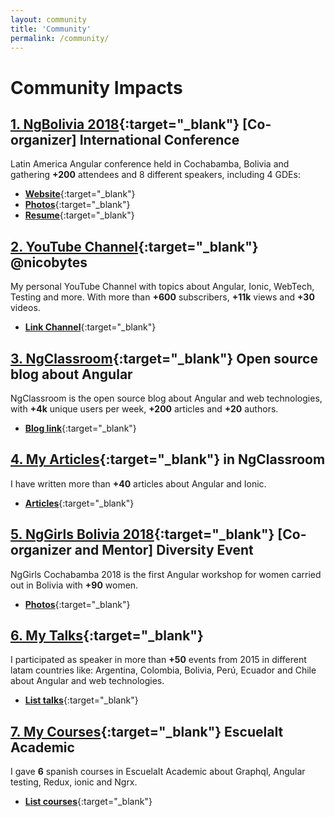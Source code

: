 ```yaml
---
layout: community
title: 'Community'
permalink: /community/
---
```



#  Community Impacts

## [1. NgBolivia 2018](https://ng-bolivia.org/){:target="_blank"} [Co-organizer] International Conference

Latin America Angular conference held in Cochabamba, Bolivia and gathering **+200** attendees and 8 different speakers, including 4 GDEs:

* [**Website**](https://ng-bolivia.org/){:target="_blank"}
* [**Photos**](https://t.co/dag9ih0ht2){:target="_blank"}
* [**Resume**](https://blog.ng-classroom.com/blog/news/experiencia-ngbolivia/){:target="_blank"}

## [2. YouTube Channel](https://www.youtube.com/c/nicobytes){:target="_blank"} @nicobytes

My personal YouTube Channel with topics about Angular, Ionic, WebTech, Testing and more. With more than **+600** subscribers, **+11k** views and **+30** videos.

* [**Link Channel**](https://www.youtube.com/c/nicobytes/videos){:target="_blank"}

## [3. NgClassroom](https://www.ng-classroom.com/){:target="_blank"} Open source blog about Angular

NgClassroom is the open source blog about Angular and web technologies, with **+4k** unique users per week, **+200** articles and **+20** authors.

* [**Blog link**](https://blog.ng-classroom.com/){:target="_blank"}

## [4. My Articles](https://www.ng-classroom.com/){:target="_blank"} in NgClassroom

I have written more than **+40** articles about Angular and Ionic.

* [**Articles**](https://blog.ng-classroom.com/blog/authors/nicobytes/){:target="_blank"}

## [5. NgGirls Bolivia 2018](http://ng-girls.org/bolivia-2018/){:target="_blank"} [Co-organizer and Mentor] Diversity Event

NgGirls Cochabamba 2018 is the first Angular workshop for women carried out in Bolivia with **+90** women.

* [**Photos**](https://t.co/kAyMlqttNg){:target="_blank"}

## [6. My Talks](https://nicobytes.com/talks/){:target="_blank"}

I participated as speaker in more than **+50** events from 2015 in different latam countries like: Argentina, Colombia, Bolivia, Perú, Ecuador and Chile about Angular and web technologies.

* [**List talks**](https://nicobytes.com/talks/){:target="_blank"}

## [7. My Courses](https://escuela.it/teacher/nicolas-molina){:target="_blank"} EscuelaIt Academic

I gave **6** spanish courses in EscuelaIt Academic about Graphql, Angular testing, Redux, ionic and Ngrx.

* [**List courses**](https://escuela.it/teacher/nicolas-molina){:target="_blank"}

